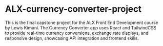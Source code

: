 # ALX-currency-converter-project
This is the final capstone project for the ALX Front End Development course by Lewis Kimani. The Currency Converter app uses React and TailwindCSS to provide real-time currency conversions, exchange rate displays, and responsive design, showcasing API integration and frontend skills.
